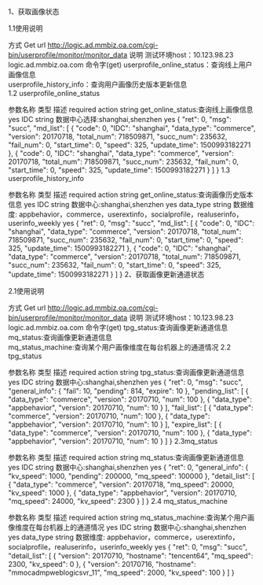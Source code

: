 1、获取画像状态

1.1使用说明

方式	Get
url	http://logic.ad.mmbiz.oa.com/cgi-bin/userprofile/monitor/monitor_data
说明	测试环境host：10.123.98.23 logic.ad.mmbiz.oa.com
命令字(get)	userprofile_online_status：查询线上用户画像信息<br>userprofile_history_info：查询用户画像历史版本更新信息<br>
1.2 userprofile_online_status

参数名称	类型	描述	required
action	string	get_online_status:查询线上画像信息	yes
IDC	string	数据中心选择:shanghai,shenzhen	yes
{
    "ret": 0,
    "msg": "succ",
    "md_list": [
        {
            "code": 0,
            "IDC": "shanghai",
            "data_type": "commerce",
            "version": 20170718,
            "total_num": 718509871,
            "succ_num": 235632,
            "fail_num": 0,
            "start_time": 0,
            "speed": 325,
            "update_time": 1500993182271
        },
        {
            "code": 0,
            "IDC": "shanghai",
            "data_type": "commerce",
            "version": 20170718,
            "total_num": 718509871,
            "succ_num": 235632,
            "fail_num": 0,
            "start_time": 0,
            "speed": 325,
            "update_time": 1500993182271
        }
    ]
}
1.3 userprofile_history_info

参数名称	类型	描述	required
action	string	get_online_status:查询画像历史版本信息	yes
IDC	string	数据中心:shanghai,shenzhen	yes
data_type	string	数据维度: appbehavior，commerce，userextinfo，socialprofile，realuserinfo，userinfo_weekly	yes
{
    "ret": 0,
    "msg": "succ",
    "md_list": [
        {
            "code": 0,
            "IDC": "shanghai",
            "data_type": "commerce",
            "version": 20170718,
            "total_num": 718509871,
            "succ_num": 235632,
            "fail_num": 0,
            "start_time": 0,
            "speed": 325,
            "update_time": 1500993182271
        },
        {
            "code": 0,
            "IDC": "shanghai",
            "data_type": "commerce",
            "version": 20170718,
            "total_num": 718509871,
            "succ_num": 235632,
            "fail_num": 0,
            "start_time": 0,
            "speed": 325,
            "update_time": 1500993182271
        }
    ]
}
2、获取画像更新通道状态

2.1使用说明

方式	Get
url	http://logic.ad.mmbiz.oa.com/cgi-bin/userprofile/monitor/monitor_data
说明	测试环境host：10.123.98.23 logic.ad.mmbiz.oa.com
命令字(get)	tpg_status:查询画像更新通道信息 <br/> mq_status:查询画像更新通道信息<br/>mq_status_machine:查询某个用户画像维度在每台机器上的通道情况
2.2 tpg_status

参数名称	类型	描述	required
action	string	tpg_status:查询画像更新通道信息	yes
IDC	string	数据中心:shanghai,shenzhen	yes
{
    "ret": 0,
    "msg": "succ",
    "general_info": {
        "fail": 10,
        "pending": 814,
        "expire": 10
    },
    "pending_list": [
        {
            "data_type": "commerce",
            "version": 20170710,
            "num": 100
        },
        {
            "data_type": "appbehavior",
            "version": 20170710,
            "num": 10
        }
    ],
    "fail_list": [
        {
            "data_type": "commerce",
            "version": 20170710,
            "num": 100
        },
        {
            "data_type": "appbehavior",
            "version": 20170710,
            "num": 10
        }
    ],
    "expire_list": [
        {
            "data_type": "commerce",
            "version": 20170710,
            "num": 100
        },
        {
            "data_type": "appbehavior",
            "version": 20170710,
            "num": 10
        }
    ]
}
2.3mq_status

参数名称	类型	描述	required
action	string	mq_status:查询画像更新通道信息	yes
IDC	string	数据中心:shanghai,shenzhen	yes
{
    "ret": 0,
    "general_info": {
        "kv_speed": 1000,
        "pending": 200000,
        "mq_speed": 100000
    },
    "detail_list": [
        {
            "data_type": "commerce",
            "version": 20170718,
            "mq_speed": 20000,
            "kv_speed": 1000
        },
        {
            "data_type": "appbehavior",
            "version": 20170710,
            "mq_speed": 24000,
            "kv_speed": 2300
        }
    ]
}
2.4 mq_status_machine

参数名称	类型	描述	required
action	string	mq_status_machine:查询某个用户画像维度在每台机器上的通道情况	yes
IDC	string	数据中心:shanghai,shenzhen	yes
data_type	string	数据维度: appbehavior，commerce，userextinfo，socialprofile，realuserinfo，userinfo_weekly	yes
{
    "ret": 0,
    "msg": "succ",
    "detail_list": [
        {
            "version": 20170710,
            "hostname": "tencent64",
            "mq_speed": 2300,
            "kv_speed": 0
        },
        {
            "version": 20170716,
            "hostname": "mmocadmpweblogicsvr_11",
            "mq_speed": 2000,
            "kv_speed": 100
        }
    ]
}

